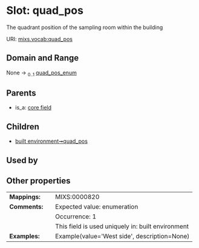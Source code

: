 
# Slot: quad_pos


The quadrant position of the sampling room within the building

URI: [mixs.vocab:quad_pos](https://w3id.org/mixs/vocab/quad_pos)


## Domain and Range

None &#8594;  <sub>0..1</sub> [quad_pos_enum](quad_pos_enum.md)

## Parents

 *  is_a: [core field](core_field.md)

## Children

 *  [built environment➞quad_pos](built_environment_quad_pos.md)

## Used by


## Other properties

|  |  |  |
| --- | --- | --- |
| **Mappings:** | | MIXS:0000820 |
| **Comments:** | | Expected value: enumeration |
|  | | Occurrence: 1 |
|  | | This field is used uniquely in: built environment |
| **Examples:** | | Example(value='West side', description=None) |

